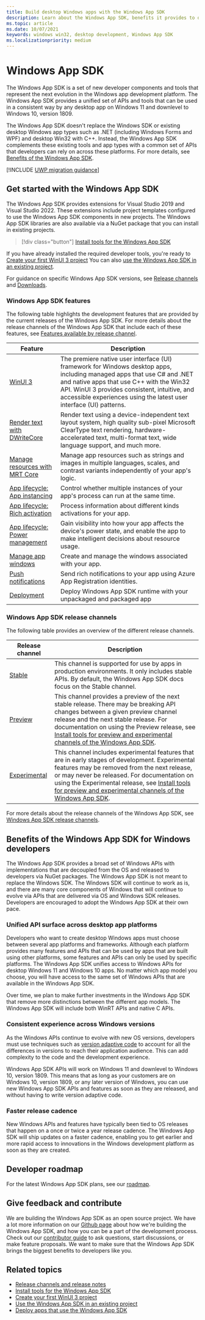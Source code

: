 ```yaml
---
title: Build desktop Windows apps with the Windows App SDK 
description: Learn about the Windows App SDK, benefits it provides to developers, what is ready for developers now, and how to give feedback.
ms.topic: article
ms.date: 10/07/2021
keywords: windows win32, desktop development, Windows App SDK
ms.localizationpriority: medium
---
```


# Windows App SDK

The Windows App SDK is a set of new developer components and tools that represent the next evolution in the Windows app development platform. The Windows App SDK provides a unified set of APIs and tools that can be used in a consistent way by any desktop app on Windows 11 and downlevel to Windows 10, version 1809.

The Windows App SDK doesn't replace the Windows SDK or existing desktop Windows app types such as .NET (including Windows Forms and WPF) and desktop Win32 with C++. Instead, the Windows App SDK complements these existing tools and app types with a common set of APIs that developers can rely on across these platforms. For more details, see [Benefits of the Windows App SDK](#benefits-of-the-windows-app-sdk-for-windows-developers).

[!INCLUDE [UWP migration guidance](../windows-app-sdk/includes/uwp-app-sdk-migration-pointer.md)]

## Get started with the Windows App SDK

The Windows App SDK provides extensions for Visual Studio 2019 and Visual Studio 2022. These extensions include project templates configured to use the Windows App SDK components in new projects. The Windows App SDK libraries are also available via a NuGet package that you can install in existing projects.

> [!div class="button"]
> [Install tools for the Windows App SDK](../windows-app-sdk/set-up-your-development-environment.md)

If you have already installed the required developer tools, you're ready to [Create your first WinUI 3 project](../winui/winui3/create-your-first-winui3-app.md) You can also [use the Windows App SDK in an existing project](use-windows-app-sdk-in-existing-project.md).

For guidance on specific Windows App SDK versions, see [Release channels](release-channels.md) and [Downloads](downloads.md).

### Windows App SDK features

The following table highlights the development features that are provided by the current releases of the Windows App SDK. For more details about the release channels of the Windows App SDK that include each of these features, see [Features available by release channel](release-channels.md#features-available-by-release-channel).

| Feature | Description |
|--|--|
| [WinUI 3](/windows/apps/winui/) | The premiere native user interface (UI) framework for Windows desktop apps, including managed apps that use C# and .NET and native apps that use C++ with the Win32 API. WinUI 3 provides consistent, intuitive, and accessible experiences using the latest user interface (UI) patterns. |
| [Render text with DWriteCore](dwritecore.md) | Render text using a device-independent text layout system, high quality sub-pixel Microsoft ClearType text rendering, hardware-accelerated text, multi-format text, wide language support, and much more. |
| [Manage resources with MRT Core](mrtcore/mrtcore-overview.md) | Manage app resources such as strings and images in multiple languages, scales, and contrast variants independently of your app's logic. |
| [App lifecycle: App instancing](applifecycle/applifecycle-instancing.md) | Control whether multiple instances of your app's process can run at the same time. |
| [App lifecycle: Rich activation](applifecycle/applifecycle-rich-activation.md) | Process information about different kinds activations for your app. |
| [App lifecycle: Power management](applifecycle/applifecycle-power.md) | Gain visibility into how your app affects the device's power state, and enable the app to make intelligent decisions about resource usage. |
| [Manage app windows](windowing/windowing-overview.md) | Create and manage the windows associated with your app. |
| [Push notifications](notifications/push/index.md) | Send rich notifications to your app using Azure App Registration identities. |
| [Deployment](deployment-architecture.md) | Deploy Windows App SDK runtime with your unpackaged and packaged app |

### Windows App SDK release channels

The following table provides an overview of the different release channels.

| Release channel | Description |
|--|--|
| [Stable](stable-channel.md) | This channel is supported for use by apps in production environments. It only includes stable APIs. By default, the Windows App SDK docs focus on the Stable channel. |
| [Preview](preview-channel.md) | This channel provides a preview of the next stable release. There may be breaking API changes between a given preview channel release and the next stable release. For documentation on using the Preview release, see [Install tools for preview and experimental channels of the Windows App SDK](preview-experimental-install.md). |
| [Experimental](experimental-channel.md) | This channel includes experimental features that are in early stages of development. Experimental features may be removed from the next release, or may never be released. For documentation on using the Experimental release, see [Install tools for preview and experimental channels of the Windows App SDK](preview-experimental-install.md). |

 For more details about the release channels of the Windows App SDK, see [Windows App SDK release channels](release-channels.md).

## Benefits of the Windows App SDK for Windows developers

The Windows App SDK provides a broad set of Windows APIs with implementations that are decoupled from the OS and released to developers via NuGet packages. The Windows App SDK is not meant to replace the Windows SDK. The Windows SDK will continue to work as is, and there are many core components of Windows that will continue to evolve via APIs that are delivered via OS and Windows SDK releases. Developers are encouraged to adopt the Windows App SDK at their own pace.

### Unified API surface across desktop app platforms

Developers who want to create desktop Windows apps must choose between several app platforms and frameworks. Although each platform provides many features and APIs that can be used by apps that are built using other platforms, some features and APIs can only be used by specific platforms. The Windows App SDK unifies access to Windows APIs for desktop Windows 11 and Windows 10 apps. No matter which app model you choose, you will have access to the same set of Windows APIs that are available in the Windows App SDK.

Over time, we plan to make further investments in the Windows App SDK that remove more distinctions between the different app models. The Windows App SDK will include both WinRT APIs and native C APIs.

### Consistent experience across Windows versions

As the Windows APIs continue to evolve with new OS versions, developers must use techniques such as [version adaptive code](/windows/uwp/debug-test-perf/version-adaptive-code) to account for all the differences in versions to reach their application audience. This can add complexity to the code and the development experience.

Windows App SDK APIs will work on Windows 11 and downlevel to Windows 10, version 1809. This means that as long as your customers are on Windows 10, version 1809, or any later version of Windows, you can use new Windows App SDK APIs and features as soon as they are released, and without having to write version adaptive code.

### Faster release cadence

New Windows APIs and features have typically been tied to OS releases that happen on a once or twice a year release cadence. The Windows App SDK will ship updates on a faster cadence, enabling you to get earlier and more rapid access to innovations in the Windows development platform as soon as they are created.

## Developer roadmap

For the latest Windows App SDK plans, see our [roadmap](https://github.com/microsoft/WindowsAppSDK/blob/main/docs/roadmap.md).

## Give feedback and contribute

We are building the Windows App SDK as an open source project. We have a lot more information on our [Github page](https://github.com/microsoft/WindowsAppSDK) about how we're building the Windows App SDK, and how you can be a part of the development process. Check out our [contributor guide](https://github.com/microsoft/WindowsAppSDK/blob/main/docs/contributor-guide.md) to ask questions, start discussions, or make feature proposals. We want to make sure that the Windows App SDK brings the biggest benefits to developers like you.

## Related topics

- [Release channels and release notes](release-channels.md)
- [Install tools for the Windows App SDK](set-up-your-development-environment.md)
- [Create your first WinUI 3 project](../winui/winui3/create-your-first-winui3-app.md)
- [Use the Windows App SDK in an existing project](use-windows-app-sdk-in-existing-project.md)
- [Deploy apps that use the Windows App SDK](../package-and-deploy/index.md#apps-that-use-the-windows-app-sdk)